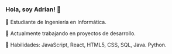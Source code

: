 ### Hola, soy Adrian! 👋

🌱 Estudiante de Ingeniería en Informática.

🚀 Actualmente trabajando en proyectos de desarrollo.

🔧 Habilidades: JavaScript, React, HTML5, CSS, SQL, Java. Python.



